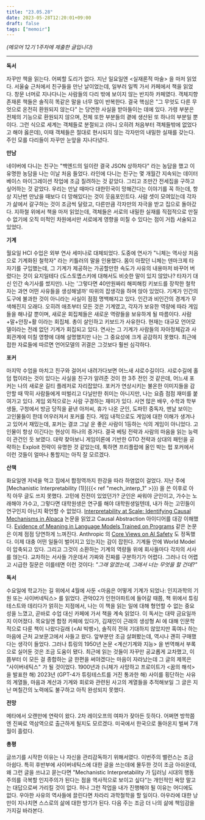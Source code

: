 ```yaml
---
title: "23.05.28"
date: 2023-05-28T12:20:01+09:00
draft: false
tags: ["memoir"]
---
```


*(메모어 12기 1주차에 제출한 글입니다)*

---

**독서**

자꾸만 책을 읽는다. 어찌할 도리가 없다. 지난 일요일엔 <실재론적 마술> 을 마저 읽었다. 서울숲 근처에서 친구들을 만난 날이었는데, 일부러 일찍 가서 카페에서 책을 읽었다. 창문 너머로 지나다니는 사람들의 다리 밖에 보이지 않는 반지하 카페였다. 객체지향 존재론 책들은 솔직히 똑같은 말을 너무 많이 반복한다. 결국 핵심은 "그 무엇도 다른 무엇으로 온전히 환원되지 않는다" 는 당연한 사실을 받아들이는 데에 있다. 가령 부분은 전체의 기능으로 환원되지 않으며, 전체 또한 부분들의 곁에 생산된 또 하나의 부분일 뿐이다. 그런 식으로 세계는 객체들로 분절되고 (아니 오히려 처음부터 객체들밖에 없었다고 해야 옳은데), 이때 객체들은 절대로 현시되지 않는 각자만의 내밀한 실재를 갖는다. 주인 모를 다리들이 자꾸만 눈앞을 지나다녔다.

**만남**

네이버에 다니는 친구는 "백엔드의 일이란 결국 JSON 상하차다" 라는 농담을 했고 이 유명한 농담을 나는 이날 처음 들었다. 라인에 다니는 친구는 몇 개월간 지속되는 데이터베이스 마이그레이션 작업에 조금 질려하는 것 같았다. 그리고 조만간 전세집을 구하고 싶어하는 것 같았다. 우리는 만날 때마다 대한민국이 망해간다는 이야기를 꼭 하는데, 항상 지난번 만났을 때보다 더 망해있다는 것이 웃음포인트다. 사람 셋이 모여있는데 각자가 삶에서 갈구하는 것이 조금씩 달랐고, 다른만큼 각자만의 자극을 받고 집으로 돌아갔다. 지하철 위에서 책을 마저 읽었는데, 객체들은 서로의 내밀한 실재를 직접적으로 만질 수 없기에 오직 미적인 차원에서만 서로에게 영향을 미칠 수 있다는 점이 거듭 서술되고 있었다.

**기계**

월요일 HCI 수업은 외부 연사 세미나로 대체되었다. 도중에 연사가 "니체는 역사상 처음으로 기계화된 철학자" 라는 키틀러의 말을 인용했다. 몸이 아팠던 니체는 덴마크제 타자기를 구입했는데, 그 기계가 제공하는 가공할만한 속도가 사유의 내용마저 바꾸어 버렸다는 것이 요지일테다 (도스토옙스키에 대해서도 비슷한 말이 있지 않았나? 타자기 대신 인간 속기사를 썼지만). 나는 '그렇다면 40만원짜리 해피해킹 키보드를 장착한 철학자는 과연 어떤 사유들을 생성해낼까' 따위의 잡생각을 하며 앉아 있었다. 기계가 인간의 도구에 불과한 것이 아니라는 사실이 점점 명백해지고 있다. 인간과 비인간의 경계가 무색해진지 오래다. 오히려 애초부터 모든 것은 기계였고, 각자가 보유한 역량에 따라 게임들을 해나갈 뿐이며, 새로운 회집체들은 새로운 역량들을 보유하게 될 따름이다. 사람+말+안장+활 이라는 회집체. 총이 살인하고 키보드가 사유한다. 현재는 대규모 언어모델이라는 전례 없던 기계가 회집되고 있다. 연사는 그 기계가 사람들의 자아정체감과 사회관계에 미칠 영향에 대해 설명했지만 나는 그 중요성에 크게 공감하지 못했다. 최근에 접한 자료들에 따르면 언어모델의 귀결은 그것보다 훨씬 심각하다.

**포커**

마지막 수업을 마치고 친구와 걸어서 내려가다보면 어느새 샤로수길이다. 샤로수길에 홀덤 펍이라는 것이 있다는 사실을 친구가 알려준 것이 한 3주 전인 것 같은데, 어느새 포커는 나의 새로운 길티 플레저로 자리잡았다. 포커가 연상시키는 불온한 이미지들을 감안할 때 딱히 사람들에게 떠벌리고 다닐만한 취미는 아니지만, 나는 요즘 점점 재미를 붙여가고 있다. 게임 외적으로는 사람 구경하는 재미가 있다. 사연 많은 배우, 수학과 학부생들, 구청에서 방금 당직을 끝낸 아저씨, 휴가 나온 군인, 도파민 중독자, 맨날 보이는 고인물들이 한데 어우러져서 포커를 친다. 게임 내적으로도 게임에 대한 이해가 생겨나고 있어서 재밌는데, 포커는 결코 그날 운 좋은 사람이 1등하는 식의 게임이 아니었다. 고인물이 항상 이긴다는 현상이 하나의 증거다. 결국 베팅 전략과 사람의 마음을 읽는 능력이 관건인 듯 보였다. 대략 찾아보니 게임이론에 기반한 GTO 전략과 상대의 패턴을 공략하는 Exploit 전략이 유명한 것 같았는데, 툭하면 프리플랍에 올인 박는 펍 포커에서 이런 것들이 얼마나 통할지는 아직 잘 모르겠다.

**산책**

화요일엔 저녁을 먹고 집에서 합정역까지 한강을 따라 하염없이 걸었다. 지난 주에 [Mechanistic Interpretability (1)]({{< ref "mech_interp_1" >}}) 을 쓴 이후로 아직 아무 글도 쓰지 못했다. 고민에 진전이 있었던가? 군인은 싸워야 군인이고, 가수는 노래해야 가수고, 그렇다면 대학원생은 연구를 해야 대학원생일텐데, 내가 하는 고민들이 연구인지 아닌지 확언할 수 없었다. [Interpretability at Scale: Identifying Causal Mechanisms in Alpaca](https://arxiv.org/pdf/2305.08809.pdf) 논문을 읽었고 Causal Abstraction 아이디어를 대강 이해했다. [Evidence of Meaning in Language Models Trained on Programs](https://arxiv.org/pdf/2305.11169.pdf) 같은 논문은 이제 점점 당연하게 느껴진다. Anthropic 의 [Core Views on AI Safety](https://www.anthropic.com/index/core-views-on-ai-safety) 도 정독했다. 이제 대충 어떤 일들이 벌어지고 있는지는 감이 잡힌다. 기계들 안에 World Model 이 압축되고 있다. 그리고 그것이 소환하는 기계의 역량들 위에 회사들마다 각자의 서사를 얹는다. 교차하는 서사들 가운데서 가짜와 진짜를 구분하기가 어렵다. 그러나 더 어렵고 시급한 질문은 이를테면 이런 것이다: *"그래 알겠는데, 그래서 너는 무엇을 할 건데?"*

**독서**

수요일에 학교가는 길 위에서 4월에 사둔 <마음은 어떻게 기계가 되었나: 인지과학의 기원 또는 사이버네틱스> 를 읽었다. 관악02가 인헌아파트에 들어갈 때쯤, 책 위에서 튜링 테스트와 데리다가 얽히는 지점에서, 나는 이 책을 읽는 일에 대해 형언할 수 없는 중요성을 느꼈고, 곧바로 수업 대신 카페에 가서 책을 계속 읽었다. 이 독서는 대략 금요일까지 이어졌다. 목요일엔 합정 카페에 있다가, 김재인이 근래의 생성형 AI 에 대해 인문학적으로 다룬 책이 나왔다길래 (\<AI 빅뱅>), 솔직히 전혀 기대하지 않았지만 혹여나 하는 마음에 근처 교보문고에서 사들고 왔다. 앞부분만 조금 살펴봤는데, 역시나 괜히 구매했다는 생각이 들었다. 그러나 튜링의 1950년 논문 <계산기계와 지능> 을 번역해서 부록으로 실어둔 것은 조금 도움이 됐다. 최근에 읽는 것들이 자꾸만 공교롭게 교차했고, 이쯤부터 이 모든 걸 종합하는 글 한편을 써야겠다는 마음이 자라났는데 그 글의 제목은 "사이버네틱스" 가 될 것이었다. 1900년과 (니체가 사망하고 프로이트가 <꿈의 해석> 을 발표한 해) 2023년 (GPT-4가 튜링테스트를 거진 통과한 해) 사이를 횡단하는 사유의 계열들, 마음과 계산과 기계와 회로와 관련된 사고의 계열들을 추적해보일 그 글은 지난 며칠간의 노력에도 불구하고 아직 완성되지 못했다.

**전망**

메타에서 오랜만에 연락이 왔다. 2차 레이오프의 여파가 잦아든 듯하다. 어쩌면 방학쯤엔 진짜로 역삼역으로 출근하게 될지도 모르겠다. 미국에서 한국으로 돌아온지 벌써 7개월이 흘렀다.

**총평**

글쓰기를 시작한 이유는 나 자신을 관리감독하기 위해서였다. 이번주의 밸런스는 조금 아쉽다. 특히 후반부에 사이버네틱스에 대한 글을 쓰는데에 몰두한 것이 조금 아쉬운데, 왜 그런 글을 쓰냐고 묻는다면 "Mechanistic Interpretability 가 딥러닝 시대의 행동주의를 극복할 인지주의가 된다는 점을 역사적으로 보이고 싶다"는 개인적인 욕망 말고는 대답으로써 가리킬 것이 없다. 허나 그런 작업을 내가 진행해야 될 이유는 어디에도 없다. 우아한 사유의 역사들에 끌린다면 차라리 과학철학을 할 일이다. 아우라에 대한 낭만이 지나치면 스스로의 삶에 대한 방기가 된다. 다음 주는 조금 더 나의 삶에 책임감을 가지길 바라본다.